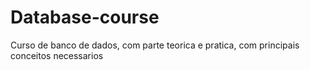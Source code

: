 # Database-course

Curso de banco de dados, com parte teorica e pratica, com principais conceitos necessarios
